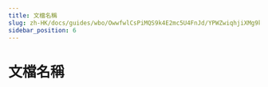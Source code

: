 ```yaml
---
title: 文檔名稱
slug: zh-HK/docs/guides/wbo/OwwfwlCsPiMQS9k4E2mc5U4FnJd/YPWZwiqhjiXMg9kjEg7cn4c2nWe
sidebar_position: 6
---
```



# 文檔名稱

